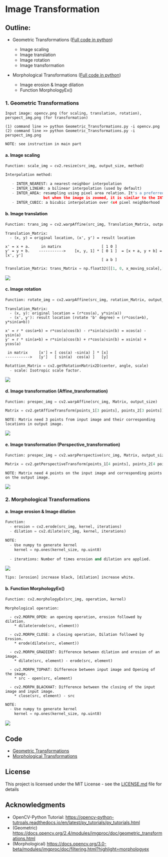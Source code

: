 # Image Transformation

## Outline:
- Geometric Transformations ([Full code in python](https://github.com/Hank-Tsou/Computer-Vision-OpenCV-Python/blob/master/tutorials/Image_Processing/3_Image_Transformation/Geometric_Transformations.py))
  - Image scaling
  - Image translation
  - Image rotation
  - Image transformation

- Morphological Transformations ([Full code in python](https://github.com/Hank-Tsou/Computer-Vision-OpenCV-Python/blob/master/tutorials/Image_Processing/3_Image_Transformation/Morphological_Transformations.py))
  - Image erosion & Image dilation
  - Function MorphologyEx()

### 1. Geometric Transformations
```
Input image: opencv.png (for scaling, translation, rotation), perspect_img.png (for transformation)

(1) command line >> python Geometric_Transformations.py -i opencv.png
(2) command line >> python Geometric_Transformations.py -i perspect_img.png
```
```
NOTE: see instruction in main part
```
#### a. Image scaling
```python
Function: scale_img = cv2.resize(src_img, output_size, method)
```
```python
Interpolation method:

   - INTER_NEAREST: a nearest-neighbor interpolation
   - INTER_LINEAR: a bilinear interpolation (used by default)
   - INTER_AREA: resampling using pixel area relation. It's a preferred method for image decimation, 
                 but when the image is zoomed, it is similar to the INTER_NEAREST method.
   - INTER_CUBIC: a bicubic interpolation over 4x4 pixel neighborhood
```


#### b. Image translation
```python
Function: trans_img = cv2.warpAffine(src_img, Translation_Matrix, output_size)
```
```
Translation_Matrix:
  - (x, y) = original location, (x', y') = result location

x' = x + a.     in matirx                  [ 1 0 ]  
y' = y + b.    ----------->    [x, y, 1] * [ 0 1 ]  = [x + a, y + b] = [x', y']
                                           [ a b ]
```
```python
Translation_Matrix: trans_Matrix = np.float32([[1, 0, x_moving_scale],[0, 1, y_moving_scale]])
```
![](README_IMG/translation.png)

#### c. Image rotation
```python
Function: rotate_img = cv2.warpAffine(src_img, rotation_Matrix, output_size)
```
```
Translation_Matrix:
  - (x, y): original location = (r*cos(a), y*sin(a))  
  - (x', y'): result location (rotate 'b' degree) = (r*cos(a+b), y*sin(a+b))

x' = r * cos(a+b) = r*cos(a)cos(b) - r*sin(a)sin(b) = xcos(a) - ysin(a)  
y' = r * sin(a+b) = r*sin(a)cos(b) + r*cos(a)sin(b) = xsin(a) + ycos(a)  

 in matrix     [x'] = [ cos(a) -sin(a) ] * [x]
----------->   [y']   [ sin(a)  cos(a) ]   [y]
```
```python
Rotattion_Matrix = cv2.getRotationMatrix2D(center, angle, scale)
  - scale: Isotropic scale factor.
```
![](README_IMG/rotation.png)

#### d. Image transformation (Affine_transformation)
```python
Function: prespec_img = cv2.warpAffine(src_img, Matrix, output_size)
```
```python
Matrix = cv2.getAffineTransform(points_1[3 points], points_2[3 points]), see code.
```
```
NOTE: Matrix need 3 points from input image and their corresponding locations in output image. 
```
![](README_IMG/affin.png)

#### e. Image transformation (Perspective_transformation)
```python
Function: prespec_img = cv2.warpPerspective(src_img, Matrix, output_size)
```
```python
Matrix = cv2.getPerspectiveTransform(points_1[4 points], points_2[4 points]), see code.
```
```
NOTE: Matrix need 4 points on the input image and corresponding points on the output image. 
```
![](README_IMG/perspective.png)

### 2. Morphological Transformations

#### a. Image erosion & Image dilation
```python
Function: 
  - erosion = cv2.erode(src_img, kernel, iterations)
  - dilation = cv2.dilate(src_img, kernel, iterations)
```
```python
NOTE: 
  - Use numpy to generate kernel
    kernel = np.ones(kernel_size, np.uint8)
  
  - iterations: Number of times erosion and dilation are applied.
```
![](README_IMG/eorsion_dilation.png)
```
Tips: [erosion] increase black, [dilation] increase white.
```

 #### b. Function MorphologyEx()
 ```python
Function: cv2.morphologyEx(src_img, operation, kernel)
```
```
Morphological operation:

  - cv2.MORPH_OPEN: an opening operation, erosion followed by dilation. 
    * dilate(erode(src, element))
    
  - cv2.MORPH_CLOSE: a closing operation, Dilation followed by Erosion.
    * erode(dilate(src, element))
    
  - cv2.MORPH_GRADIENT: Difference between dilation and erosion of an image.
    * dilate(src, element) - erode(src, element)
    
  - cv2.MORPH_TOPHAT: Difference between input image and Opening of the image.
    * src - open(src, element)
    
  - cv2.MORPH_BLACKHAT: Difference between the closing of the input image and input image.
    * close(src, element) - src
```
```python
NOTE: 
  - Use numpy to generate kernel
    kernel = np.ones(kernel_size, np.uint8)
```
![](README_IMG/morphology.png)

## Code
- [Geometric Transformations](https://github.com/Hank-Tsou/Computer-Vision-OpenCV-Python/blob/master/tutorials/Image_Processing/3_Image_Transformation/Geometric_Transformations.py)
- [Morphological Transformations](https://github.com/Hank-Tsou/Computer-Vision-OpenCV-Python/blob/master/tutorials/Image_Processing/3_Image_Transformation/Morphological_Transformations.py)

## License

This project is licensed under the MIT License - see the [LICENSE.md](LICENSE.md) file for details

## Acknowledgments

* OpenCV-Python Tutorial: https://opencv-python-tutroals.readthedocs.io/en/latest/py_tutorials/py_tutorials.html
* (Geometric) https://docs.opencv.org/2.4/modules/imgproc/doc/geometric_transformations.html
* (Morphological) https://docs.opencv.org/3.0-beta/modules/imgproc/doc/filtering.html?highlight=morphologyex
